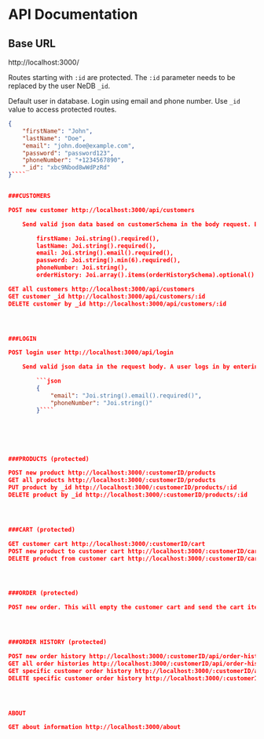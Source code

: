 # API Documentation

## Base URL

http://localhost:3000/

Routes starting with `:id` are protected. The `:id` parameter needs to be replaced by the user NeDB `_id`.

Default user in database. Login using email and phone number. Use `_id` value to access protected routes.

`````json
{
    "firstName": "John",
    "lastName": "Doe",
    "email": "john.doe@example.com",
    "password": "password123",
    "phoneNumber": "+1234567890",
    "_id": "xbc9Nbod8wWdPzRd"
}````


###CUSTOMERS

POST new customer http://localhost:3000/api/customers

    Send valid json data based on customerSchema in the body request. Below is the scheme from the model file.

        firstName: Joi.string().required(),
        lastName: Joi.string().required(),
        email: Joi.string().email().required(),
        password: Joi.string().min(6).required(),
        phoneNumber: Joi.string(),
        orderHistory: Joi.array().items(orderHistorySchema).optional()

GET all customers http://localhost:3000/api/customers
GET customer _id http://localhost:3000/api/customers/:id
DELETE customer by _id http://localhost:3000/api/customers/:id




###LOGIN

POST login user http://localhost:3000/api/login

    Send valid json data in the request body. A user logs in by entering valid email and phone number values. Login controller checks if the entered data is correct.

        ```json
        {
            "email": "Joi.string().email().required()",
            "phoneNumber": "Joi.string()"
        }````






###PRODUCTS (protected)

POST new product http://localhost:3000/:customerID/products
GET all products http://localhost:3000/:customerID/products
PUT product by _id http://localhost:3000/:customerID/products/:id
DELETE product by _id http://localhost:3000/:customerID/products/:id




###CART (protected)

GET customer cart http://localhost:3000/:customerID/cart
POST new product to customer cart http://localhost:3000/:customerID/cart/:productID
DELETE product from customer cart http://localhost:3000/:customerID/cart/:productID




###ORDER (protected)

POST new order. This will empty the customer cart and send the cart items into the users unique order history object in the database. http://localhost:3000/:customerID/orders




###ORDER HISTORY (protected)

POST new order history http://localhost:3000/:customerID/api/order-history
GET all order histories http://localhost:3000/:customerID/api/order-history
GET specific customer order history http://localhost:3000/:customerID/api/order-history/:orderHistoryID
DELETE specific customer order history http://localhost:3000/:customerID/api/order-history/:orderHistoryID




ABOUT

GET about information http://localhost:3000/about
`````
